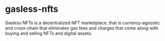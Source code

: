 # gasless-nfts
Gasless NFTs is a decentralized NFT marketplace, that is currency-agnostic and cross-chain that eliminates gas fees and charges that come along with buying and selling NFTs and digital assets.
